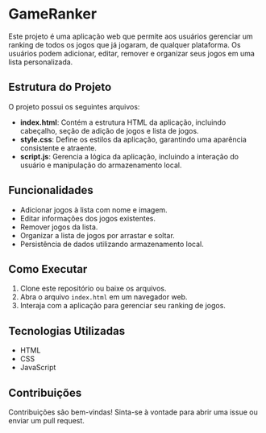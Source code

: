 # GameRanker

Este projeto é uma aplicação web que permite aos usuários gerenciar um ranking de todos os jogos que já jogaram, de qualquer plataforma. Os usuários podem adicionar, editar, remover e organizar seus jogos em uma lista personalizada.

## Estrutura do Projeto

O projeto possui os seguintes arquivos:

- **index.html**: Contém a estrutura HTML da aplicação, incluindo cabeçalho, seção de adição de jogos e lista de jogos.
- **style.css**: Define os estilos da aplicação, garantindo uma aparência consistente e atraente.
- **script.js**: Gerencia a lógica da aplicação, incluindo a interação do usuário e manipulação do armazenamento local.

## Funcionalidades

- Adicionar jogos à lista com nome e imagem.
- Editar informações dos jogos existentes.
- Remover jogos da lista.
- Organizar a lista de jogos por arrastar e soltar.
- Persistência de dados utilizando armazenamento local.

## Como Executar

1. Clone este repositório ou baixe os arquivos.
2. Abra o arquivo `index.html` em um navegador web.
3. Interaja com a aplicação para gerenciar seu ranking de jogos.

## Tecnologias Utilizadas

- HTML
- CSS
- JavaScript

## Contribuições

Contribuições são bem-vindas! Sinta-se à vontade para abrir uma issue ou enviar um pull request.